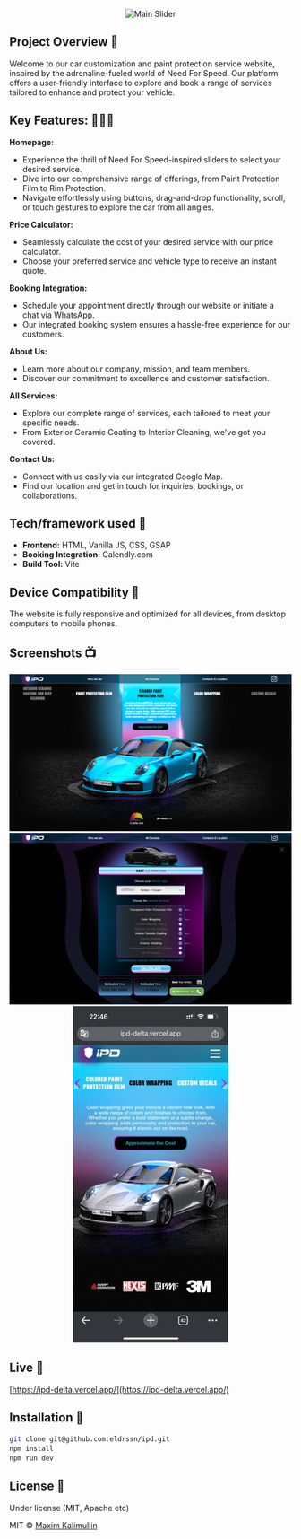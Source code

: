 <p align="center">
    <img src="https://github.com/eldrssn/ipd/blob/master/public/images/ipd.gif" alt="Main Slider">
</p>

## Project Overview 🎉

Welcome to our car customization and paint protection service website, inspired by the adrenaline-fueled world of Need For Speed. Our platform offers a user-friendly interface to explore and book a range of services tailored to enhance and protect your vehicle.

## Key Features: 🧑🏽‍💻

**Homepage:**
- Experience the thrill of Need For Speed-inspired sliders to select your desired service.
- Dive into our comprehensive range of offerings, from Paint Protection Film to Rim Protection.
- Navigate effortlessly using buttons, drag-and-drop functionality, scroll, or touch gestures to explore the car from all angles.

**Price Calculator:**
- Seamlessly calculate the cost of your desired service with our price calculator.
- Choose your preferred service and vehicle type to receive an instant quote.

**Booking Integration:**
- Schedule your appointment directly through our website or initiate a chat via WhatsApp.
- Our integrated booking system ensures a hassle-free experience for our customers.

**About Us:**
- Learn more about our company, mission, and team members.
- Discover our commitment to excellence and customer satisfaction.

**All Services:**
- Explore our complete range of services, each tailored to meet your specific needs.
- From Exterior Ceramic Coating to Interior Cleaning, we've got you covered.

**Contact Us:**
- Connect with us easily via our integrated Google Map.
- Find our location and get in touch for inquiries, bookings, or collaborations.

## Tech/framework used 🔧

 - **Frontend:** HTML, Vanilla JS, CSS, GSAP
 - **Booking Integration:** Calendly.com
 - **Build Tool:** Vite

## Device Compatibility 📱

The website is fully responsive and optimized for all devices, from desktop computers to mobile phones.

## Screenshots 📺

<p align="center">
    <img src="https://github.com/eldrssn/ipd/blob/master/public/images/screen1.png" alt="Screen Shot">
    <img src="https://github.com/eldrssn/ipd/blob/master/public/images/screen2.png" alt="Screen Shot">
    <img src="https://github.com/eldrssn/ipd/blob/master/public/images/screen3.jpg" alt="Screen Shot">
</p>

## Live 📍

[https://ipd-delta.vercel.app/](https://ipd-delta.vercel.app/)

## Installation 💾

```bash
git clone git@github.com:eldrssn/ipd.git
npm install
npm run dev
```

## License 🔱

Under license (MIT, Apache etc)

MIT © [Maxim Kalimullin]()

